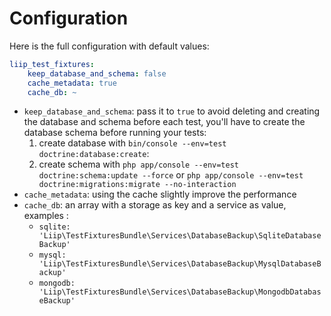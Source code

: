 # Configuration

Here is the full configuration with default values:

```yaml
liip_test_fixtures:
    keep_database_and_schema: false
    cache_metadata: true
    cache_db: ~
```

- `keep_database_and_schema`: pass it to `true` to avoid deleting and creating the database and schema before each test, you'll have to create the database schema before running your tests:
  1. create database with `bin/console --env=test doctrine:database:create`:
  2. create schema with `php app/console --env=test doctrine:schema:update --force` or `php app/console --env=test doctrine:migrations:migrate --no-interaction`
- `cache_metadata`: using the cache slightly improve the performance
- `cache_db`: an array with a storage as key and a service as value, examples :
  - `sqlite: 'Liip\TestFixturesBundle\Services\DatabaseBackup\SqliteDatabaseBackup'`
  - `mysql: 'Liip\TestFixturesBundle\Services\DatabaseBackup\MysqlDatabaseBackup'`
  - `mongodb: 'Liip\TestFixturesBundle\Services\DatabaseBackup\MongodbDatabaseBackup'`
